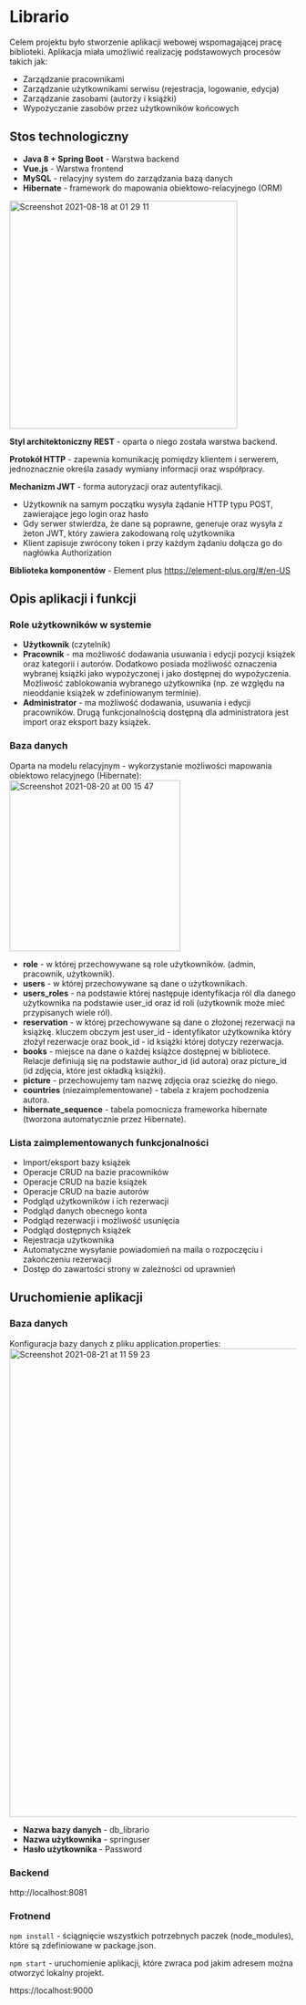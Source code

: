 # Librario
Celem projektu było stworzenie aplikacji webowej wspomagającej pracę biblioteki. Aplikacja miała umożliwić realizację podstawowych procesów takich jak:
- Zarządzanie pracownikami
- Zarządzanie użytkownikami serwisu (rejestracja, logowanie, edycja)
- Zarządzanie zasobami (autorzy i książki)
- Wypożyczanie zasobów przez użytkowników końcowych

## Stos technologiczny
- **Java 8 + Spring Boot** - Warstwa backend
- **Vue.js** - Warstwa frontend
- **MySQL** - relacyjny system do zarządzania bazą danych
- **Hibernate** - framework do mapowania obiektowo-relacyjnego (ORM)

<img width="400" alt="Screenshot 2021-08-18 at 01 29 11" src="https://user-images.githubusercontent.com/34041060/129813625-8bfd5643-ada6-4186-80c3-0ec9088d117b.png">

**Styl architektoniczny REST** - oparta o niego została warstwa backend.

**Protokół HTTP** - zapewnia komunikację pomiędzy klientem i serwerem, jednoznacznie określa zasady wymiany informacji oraz współpracy.

**Mechanizm JWT** - forma autoryzacji oraz autentyfikacji.
- Użytkownik na samym początku wysyła żądanie HTTP typu POST, zawierające jego login oraz hasło
- Gdy serwer stwierdza, że dane są poprawne, generuje oraz wysyła z żeton JWT, który zawiera zakodowaną rolę użytkownika
- Klient zapisuje zwrócony token i przy każdym żądaniu dołącza go do nagłówka Authorization

**Biblioteka komponentów** - Element plus https://element-plus.org/#/en-US

## Opis aplikacji i funkcji
### Role użytkowników w systemie
- **Użytkownik** (czytelnik)
- **Pracownik** - ma możliwość dodawania usuwania i edycji pozycji książek oraz kategorii i autorów. Dodatkowo posiada możliwość oznaczenia wybranej książki jako wypożyczonej i jako dostępnej do wypożyczenia. Możliwość zablokowania wybranego użytkownika (np. ze względu na nieoddanie książek w zdefiniowanym terminie).
- **Administrator** - ma możliwość dodawania, usuwania i edycji pracowników. Drugą funkcjonalnością dostępną dla administratora jest import oraz eksport bazy książek.

### Baza danych
Oparta na modelu relacyjnym - wykorzystanie możliwości mapowania obiektowo relacyjnego (Hibernate):
<img width="300" alt="Screenshot 2021-08-20 at 00 15 47" src="https://user-images.githubusercontent.com/34041060/130151453-6c426628-ece9-43a2-8c98-fe3d0d698560.png">
- **role** - w której przechowywane są role użytkowników. (admin, pracownik, użytkownik).
- **users** - w której przechowywane są dane o użytkownikach.
- **users_roles** - na podstawie której następuje identyfikacja ról dla danego użytkownika na podstawie user_id oraz id roli (użytkownik może mieć przypisanych wiele ról).
- **reservation** - w której przechowywane są dane o złożonej rezerwacji na książkę. kluczem obczym jest user_id - identyfikator użytkownika który złożył rezerwacje oraz book_id - id książki której dotyczy rezerwacja.
- **books** - miejsce na dane o każdej książce dostępnej w bibliotece. Relacje definiują się na podstawie author_id (id autora) oraz picture_id (id zdjęcia, które jest okładką książki).
- **picture** - przechowujemy tam nazwę zdjęcia oraz scieżkę do niego.
- **countries** (niezaimplementowane) - tabela z krajem pochodzenia autora.
- **hibernate_sequence** - tabela pomocnicza frameworka hibernate (tworzona automatycznie przez Hibernate).

### Lista zaimplementowanych funkcjonalności
- Import/eksport bazy książek
- Operacje CRUD na bazie pracowników
- Operacje CRUD na bazie książek
- Operacje CRUD na bazie autorów
- Podgląd użytkowników i ich rezerwacji
- Podgląd danych obecnego konta
- Podgląd rezerwacji i możliwość usunięcia
- Podgląd dostępnych książek
- Rejestracja użytkownika
- Automatyczne wysyłanie powiadomień na maila o rozpoczęciu i zakończeniu rezerwacji
- Dostęp do zawartości strony w zależności od uprawnień

## Uruchomienie aplikacji
### Baza danych
Konfiguracja bazy danych z pliku application.properties:
<img width="822" alt="Screenshot 2021-08-21 at 11 59 23" src="https://user-images.githubusercontent.com/34041060/130318316-4d60f6a2-c512-462a-936f-e5839c38673b.png">
- **Nazwa bazy danych** - db_librario
- **Nazwa użytkownika** - springuser
- **Hasło użytkownika** - Password

### Backend
http://localhost:8081

### Frotnend
`npm install` - ściągnięcie wszystkich potrzebnych paczek (node_modules), które są zdefiniowane w package.json.

`npm start` - uruchomienie aplikacji, które zwraca pod jakim adresem można otworzyć lokalny projekt.

https://localhost:9000









